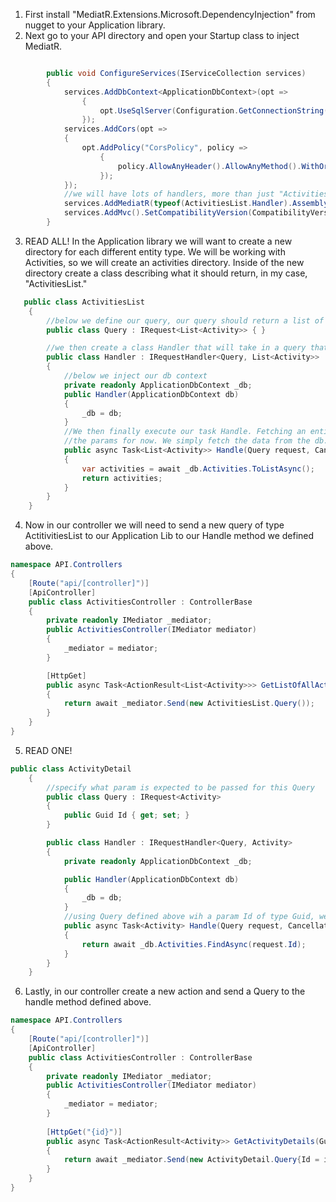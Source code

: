1. First install "MediatR.Extensions.Microsoft.DependencyInjection" from nugget to your Application library.
2. Next go to your API directory and open your Startup class to inject MediatR.
```cs

        public void ConfigureServices(IServiceCollection services)
        {
            services.AddDbContext<ApplicationDbContext>(opt =>
                {
                    opt.UseSqlServer(Configuration.GetConnectionString("DefaultConnection"));
                });
            services.AddCors(opt =>
            {
                opt.AddPolicy("CorsPolicy", policy =>
                    {
                        policy.AllowAnyHeader().AllowAnyMethod().WithOrigins("http://localhost:3000");
                    });
            });
            //we will have lots of handlers, more than just "ActivitiesList" but we need only do this once.
            services.AddMediatR(typeof(ActivitiesList.Handler).Assembly);
            services.AddMvc().SetCompatibilityVersion(CompatibilityVersion.Version_2_2);
        }

```
3. READ ALL! In the Application library we will want to create a new directory for each different entity type. We will be working with Activities, so we will create an activities directory. Inside of the new directory create a class describing what it should return, in my case, "ActivitiesList."
```cs
   public class ActivitiesList
    {
        //below we define our query, our query should return a list of activities.
        public class Query : IRequest<List<Activity>> { }

        //we then create a class Handler that will take in a query that was defined above and return a type of List<Activity> 
        public class Handler : IRequestHandler<Query, List<Activity>>
        {
            //below we inject our db context
            private readonly ApplicationDbContext _db;
            public Handler(ApplicationDbContext db)
            {
                _db = db;
            }
            //We then finally execute our task Handle. Fetching an entire list of elements with no arguments will allow us to ignore
            //the params for now. We simply fetch the data from the db.
            public async Task<List<Activity>> Handle(Query request, CancellationToken cancellationToken)
            {
                var activities = await _db.Activities.ToListAsync();
                return activities;
            }
        }
    }
```
4. Now in our controller we will need to send a new query of type ActitivitiesList to our Application Lib to our Handle method we defined above.
```cs
namespace API.Controllers
{
    [Route("api/[controller]")]
    [ApiController]
    public class ActivitiesController : ControllerBase
    {
        private readonly IMediator _mediator;
        public ActivitiesController(IMediator mediator)
        {
            _mediator = mediator;
        }

        [HttpGet]
        public async Task<ActionResult<List<Activity>>> GetListOfAllActivities()
        {
            return await _mediator.Send(new ActivitiesList.Query());
        }
    }
}
```
5. READ ONE! 
```cs
public class ActivityDetail
    {
        //specify what param is expected to be passed for this Query
        public class Query : IRequest<Activity>
        {
            public Guid Id { get; set; }
        }

        public class Handler : IRequestHandler<Query, Activity>
        {
            private readonly ApplicationDbContext _db;

            public Handler(ApplicationDbContext db)
            {
                _db = db;
            }
            //using Query defined above wih a param Id of type Guid, we will locate a single activity in the db associated with the Guid id.
            public async Task<Activity> Handle(Query request, CancellationToken cancellationToken)
            {
                return await _db.Activities.FindAsync(request.Id);
            }
        }
    }
```
6. Lastly, in our controller create a new action and send a Query to the handle method defined above.
```cs
namespace API.Controllers
{
    [Route("api/[controller]")]
    [ApiController]
    public class ActivitiesController : ControllerBase
    {
        private readonly IMediator _mediator;
        public ActivitiesController(IMediator mediator)
        {
            _mediator = mediator;
        }
        
        [HttpGet("{id}")]
        public async Task<ActionResult<Activity>> GetActivityDetails(Guid id)
        {
            return await _mediator.Send(new ActivityDetail.Query{Id = id});
        }
    }
}
```

